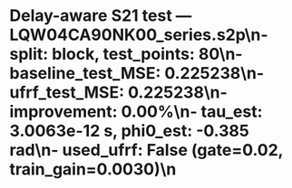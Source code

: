 # Delay-aware S21 test — LQW04CA90NK00_series.s2p\n- split: block, test_points: 80\n- baseline_test_MSE: 0.225238\n- ufrf_test_MSE: 0.225238\n- improvement: 0.00%\n- tau_est: 3.0063e-12 s, phi0_est: -0.385 rad\n- used_ufrf: False (gate=0.02, train_gain=0.0030)\n